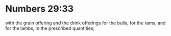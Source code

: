 # Numbers 29:33

with the grain offering and the drink offerings for the bulls, for the rams, and for the lambs, in the prescribed quantities;

